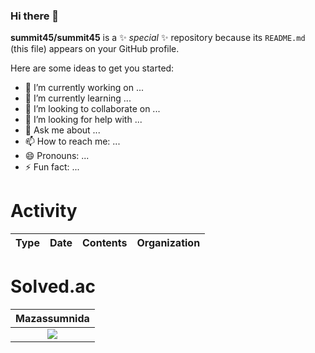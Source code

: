 ### Hi there 👋


**summit45/summit45** is a ✨ _special_ ✨ repository because its `README.md` (this file) appears on your GitHub profile.

Here are some ideas to get you started:

- 🔭 I’m currently working on ...
- 🌱 I’m currently learning ...
- 👯 I’m looking to collaborate on ...
- 🤔 I’m looking for help with ...
- 💬 Ask me about ...
- 📫 How to reach me: ...
- 😄 Pronouns: ...
- ⚡ Fun fact: ...

# Activity

|         Type        |      Date     |                                                                                             Contents                                                                                            |         Organization         |
|:-------------------:|:-------------:|:------------------------------------------------------------------------------------------------------------------------------------------------------------------------------------------------|:----------------------------:|


# Solved.ac

| Mazassumnida | 
|:-------------------:|
| <img src="http://mazassumnida.wtf/api/pastel/generate_badge?boj=sum_mit45">  |

